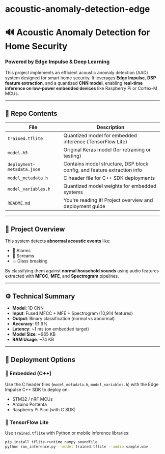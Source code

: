 # acoustic-anomaly-detection-edge

# 🔊 Acoustic Anomaly Detection for Home Security  
### Powered by Edge Impulse & Deep Learning

This project implements an efficient acoustic anomaly detection (AAD) system designed for smart home security. It leverages **Edge Impulse**, **DSP feature extraction**, and a quantized **CNN model**, enabling **real-time inference on low-power embedded devices** like Raspberry Pi or Cortex-M MCUs.

---

## 📂 Repo Contents

| File | Description |
|------|-------------|
| `trained.tflite` | Quantized model for embedded inference (TensorFlow Lite) |
| `model.h5` | Original Keras model (for retraining or testing) |
| `deployment-metadata.json` | Contains model structure, DSP block config, and feature extraction info |
| `model_metadata.h` | C header file for C++ SDK deployments |
| `model_variables.h` | Quantized model weights for embedded systems |
| `README.md` | You're reading it! Project overview and deployment guide |

---

## 🧠 Project Overview

This system detects **abnormal acoustic events** like:
- 🚨 Alarms
- 🧍 Screams
- 💥 Glass breaking

By classifying them against **normal household sounds** using audio features extracted with **MFCC**, **MFE**, and **Spectrogram** pipelines.

---

## ⚙️ Technical Summary

- **Model**: 1D CNN
- **Input**: Fused MFCC + MFE + Spectrogram (10,914 features)
- **Output**: Binary classification (normal vs abnormal)
- **Accuracy**: 91.9%
- **Latency**: ~1 ms (on embedded target)
- **Model Size**: ~965 KB
- **RAM Usage**: ~74 KB

---

## 🧪 Deployment Options

### 🔹 Embedded (C++)
Use the C header files (`model_metadata.h`, `model_variables.h`) with the Edge Impulse C++ SDK to deploy on:
- STM32 / nRF MCUs
- Arduino Portenta
- Raspberry Pi Pico (with C SDK)

### 🔹 TensorFlow Lite
Use `trained.tflite` with Python or mobile inference libraries:

```bash
pip install tflite-runtime numpy soundfile
python run_inference.py --model trained.tflite --audio sample.wav
